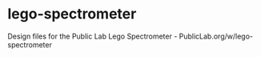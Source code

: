 # lego-spectrometer
Design files for the Public Lab Lego Spectrometer - PublicLab.org/w/lego-spectrometer
